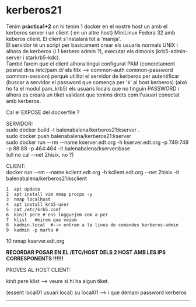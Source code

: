 # kerberos21

Tenim **pràctica1+2** on hi tenim 1 docker en el nostre host un amb el kerberos server i un client ( en un altre host) MiniLinux Fedora 32 amb keberos client. El client s'instalarà tot a 'manija'.  
El servidor té un script per basicament crear els usuaris normals UNIX i alhora de kerberos (i 1 kerbero admin ?), executar els dimonis (krb5-admin-server i starkrb5-kdc).   
També farem que el client alhora tingui configurat PAM (concretament posnat dins /etc/pam.d/ els fitx --> common-auth  common-password  common-session)
perquè utilitzi el servidor de kerberos per autentificar (buscar a servidor el password que comença per 'k' al host kerberos) (això ho fa el modul pam_krb5) els usuaris locals que no tinguin PASSWORD i alhora es crearà un tiket validant que tenims drets com l'usuari conectat amb kerberos. 
  
Cal el EXPOSE del dockerfile ?  
  
SERVIDOR:  
sudo docker build -t balenabalena/kerberos21:kserver .  
sudo docker push balenabalena/kerberos21:kserver  
sudo docker run --rm --name kserver.edt.org -h kserver.edt.org -p 749:749 -p 88:88 -p 464:464  -it balenabalena/kserver:base  
(ull no cal --net 2hisix, no ?)  

CLIENT:  
docker run --rm --name kclient.edt.org -h kclient.edt.org --net 2hisix -it balenabalena/kerberos21:ksclient  
  
    1  apt update
    2  apt install vim nmap procps -y
    3  nmap localhost
    4  apt install krb5-user
    5  cat /etc/krb5.conf
    6  kinit pere # ens logguejem com a per
    7  klist   #mirem que veiem
    8  kadmin.local  #--> entrem a la linea de comandes kerberos-admin
    9  kadmin -p marta #
   10  nmap kserver.edt.org


**RECORDAR POSAR EN EL /ETC/HOST DELS 2 HOST AMB LES IPS CORRESPONENTS !!!!!!**  


PROVES AL HOST CLIENT:

kinit pere 
klist --> veure si hi ha algun tiket.

(essent local01 usuari local)
su local01 --> i que demani password kerberos


----------------------------------------------------------------------------------------------------




